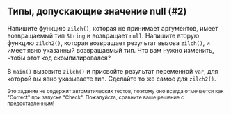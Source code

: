 ## Типы, допускающие значение null (#2)

Напишите функцию `zilch()`, которая не принимает аргументов, имеет возвращаемый тип `String` и возвращает `null`. Напишите вторую функцию `zilch2()`, которая возвращает результат вызова `zilch()`, и имеет явно указанный возвращаемый тип. Что вам нужно изменить, чтобы этот код скомпилировался?

В `main()` вызовите `zilch()` и присвойте результат переменной `var`, для которой вы явно указываете тип. Сделайте то же самое для `zilch2()`.

<sub> Это задание не содержит автоматических тестов, поэтому оно всегда отмечается как "Correct" при запуске "Check". 
Пожалуйста, сравните ваше решение с предоставленным! </sub>
